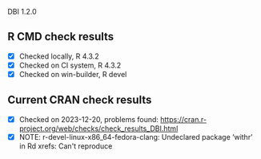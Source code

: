 DBI 1.2.0

## R CMD check results

- [x] Checked locally, R 4.3.2
- [x] Checked on CI system, R 4.3.2
- [x] Checked on win-builder, R devel

## Current CRAN check results

- [x] Checked on 2023-12-20, problems found: https://cran.r-project.org/web/checks/check_results_DBI.html
- [x] NOTE: r-devel-linux-x86_64-fedora-clang: Undeclared package ‘withr’ in Rd xrefs: Can't reproduce

